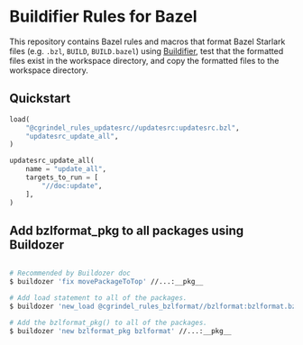 # Buildifier Rules for Bazel

This repository contains Bazel rules and macros that format Bazel Starlark files (e.g. `.bzl`,
`BUILD`, `BUILD.bazel`) using
[Buildifier](https://github.com/bazelbuild/buildtools/tree/master/buildifier), test that the
formatted files exist in the workspace directory, and copy the formatted files to the workspace
directory.

## Quickstart


```python
load(
    "@cgrindel_rules_updatesrc//updatesrc:updatesrc.bzl",
    "updatesrc_update_all",
)

updatesrc_update_all(
    name = "update_all",
    targets_to_run = [
        "//doc:update",
    ],
)
```


## Add bzlformat_pkg to all packages using Buildozer

```sh

# Recommended by Buildozer doc
$ buildozer 'fix movePackageToTop' //...:__pkg__

# Add load statement to all of the packages.
$ buildozer 'new_load @cgrindel_rules_bzlformat//bzlformat:bzlformat.bzl bzlformat_pkg' //...:__pkg__

# Add the bzlformat_pkg() to all of the packages.
$ buildozer 'new bzlformat_pkg bzlformat' //...:__pkg__

```

